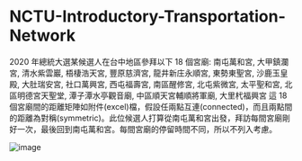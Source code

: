 # NCTU-Introductory-Transportation-Network

2020 年總統大選某候選人在台中地區參拜以下 18 個宮廟: 
南屯萬和宮, 大甲鎮瀾宮, 清水紫雲巖, 梧棲浩天宮, 豐原慈濟宮, 龍井新庄永順宮, 東勢東聖宮, 沙鹿玉皇殿, 大肚瑞安宮, 社口萬興宮, 西屯福壽宮, 南區醒修宮, 北屯紫微宮,  太平聖和宮, 北區明德宮天聖堂, 潭子潭水亭觀音廟, 中區順天宮輔順將軍廟, 大里杙福興宮 
這 18 個宮廟間的距離矩陣如附件(excel)檔，假設任兩點互連(connected)，而且兩點間的距離為對稱(symmetric)。此位候選人打算從南屯萬和宮出發，拜訪每間宮廟剛好一次，最後回到南屯萬和宮。每間宮廟的停留時間不同，所以不列入考慮。 

![image](https://i.ibb.co/rZMKDc0/image.png)
